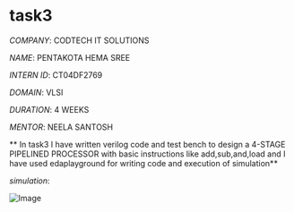 # task3

*COMPANY*: CODTECH IT SOLUTIONS

*NAME*: PENTAKOTA HEMA SREE

*INTERN ID*: CT04DF2769

*DOMAIN*: VLSI

*DURATION*: 4 WEEKS

*MENTOR*: NEELA SANTOSH

** In task3 I have written verilog code and test bench to design a 4-STAGE PIPELINED PROCESSOR with basic instructions like add,sub,and,load and I have used edaplayground for writing code and execution of simulation**

*simulation*:

![Image](https://github.com/user-attachments/assets/5452b7b5-c46f-4f19-90df-23c9be9540f9)

